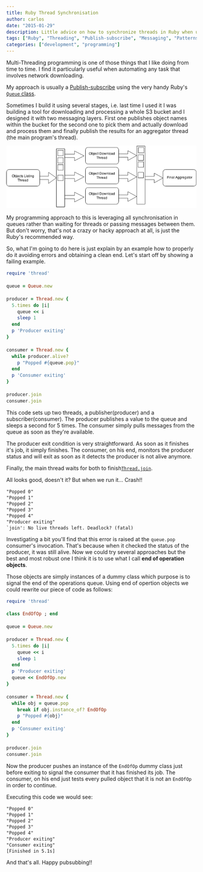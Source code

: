 ```yaml
---
title: Ruby Thread Synchronisation
author: carlos
date: "2015-01-29"
description: Little advice on how to synchronize threads in Ruby when using the Publish-subscribe messaging pattern by using end of operation objects.
tags: ["Ruby", "Threading", "Publish-subscribe", "Messaging", "Patterns", "Synchronisation"]
categories: ["development", "programming"]
---
```


Multi-Threading programming is one of those things that I like doing from time
to time. I find it particularly useful when automating any task that involves
network downloading.

My approach is usually a [Publish-subscribe](http://en.wikipedia.org/wiki/Publish%E2%80%93subscribe_pattern) using the very handy Ruby's
[`Queue` class](http://ruby-doc.org/stdlib-2.0/libdoc/thread/rdoc/Queue.html).

Sometimes I build it using several stages, i.e. last time I used it I was building
a tool for downloading and processing a whole S3 bucket and I designed it with
two messaging layers. First one publishes object names within the bucket
for the second one to pick them and actually download and process them and finally
publish the results for an aggregator thread (the main program's thread).

![2 Stages Pub Sub Diagram](/assets/media/2_stages_pub_sub_diagram.png)

My programming approach to this is leveraging all synchronisation in queues rather
than waiting for threads or passing messages between them.
But don't worry, that's not a crazy or hacky approach at all, is just the Ruby's
recommended way.

So, what I'm going to do here is just explain by an example how to properly do
it avoiding errors and obtaining a clean end. Let's start off by showing a
failing example.

```ruby
require 'thread'

queue = Queue.new

producer = Thread.new {
  5.times do |i|
    queue << i
    sleep 1
  end
  p 'Producer exiting'
}

consumer = Thread.new {
  while producer.alive?
    p "Popped #{queue.pop}"
  end
  p 'Consumer exiting'
}

producer.join
consumer.join
```

This code sets up two threads, a publisher(producer) and a subscriber(consumer).
The producer publishes a value to the queue and sleeps a second for 5 times.
The consumer simply pulls messages from the queue as soon as they're available.

The producer exit condition is very straightforward. As soon as it finishes it's
job, it simply finishes. The consumer, on his end, monitors the producer status
and will exit as soon as it detects the producer is not alive anymore.

Finally, the main thread waits for both to finish[`Thread.join`](http://www.ruby-doc.org/core-2.2.0/Thread.html#method-i-join).

All looks good, doesn't it? But when we run it... Crash!!
```
"Popped 0"
"Popped 1"
"Popped 2"
"Popped 3"
"Popped 4"
"Producer exiting"
`join': No live threads left. Deadlock? (fatal)
```

Investigating a bit you'll find that this error is raised at the `queue.pop` consumer's
invocation. That's because when it checked the status of the producer, it was still alive.
Now we could try several approaches but the best and most robust one I think it is to use
what I call **end of operation objects**.

Those objects are simply instances of a dummy class which purpose is to signal the end
of the operations queue. Using end of opertion objects we could rewrite our piece
of code as follows:

```ruby
require 'thread'

class EndOfOp ; end

queue = Queue.new

producer = Thread.new {
  5.times do |i|
    queue << i
    sleep 1
  end
  p 'Producer exiting'
  queue << EndOfOp.new
}

consumer = Thread.new {
  while obj = queue.pop
    break if obj.instance_of? EndOfOp
    p "Popped #{obj}"
  end
  p 'Consumer exiting'
}

producer.join
consumer.join
```

Now the producer pushes an instance of the `EndOfOp` dummy class just before exiting
to signal the consumer that it has finished its job. The consumer, on his end just
tests every pulled object that it is not an `EndOfOp` in order to continue.

Executing this code we would see:
```
"Popped 0"
"Popped 1"
"Popped 2"
"Popped 3"
"Popped 4"
"Producer exiting"
"Consumer exiting"
[Finished in 5.1s]
```

And that's all. Happy pubsubbing!!
